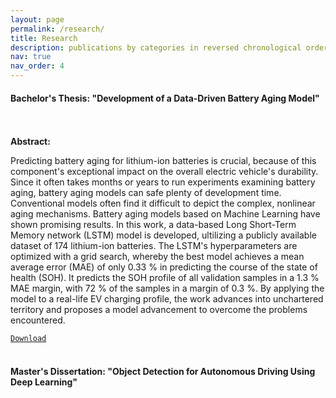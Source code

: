 ```yaml
---
layout: page
permalink: /research/
title: Research
description: publications by categories in reversed chronological order. generated by jekyll-scholar.
nav: true
nav_order: 4
---
```


#### **Bachelor's Thesis: "Development of a Data-Driven Battery Aging Model"**
<br/><br/>
**Abstract:**

Predicting battery aging for lithium-ion batteries is crucial, because of this component's exceptional impact on the overall electric vehicle's durability. Since it often takes months or years to run experiments examining battery aging, battery aging models can safe plenty of development time. Conventional models often find it difficult to depict the complex, nonlinear aging mechanisms. Battery aging models based on Machine Learning have shown promising results. In this work, a data-based Long Short-Term Memory network (LSTM) model is developed, ultilizing a publicly available dataset of 174 lithium-ion batteries. The LSTM's hyperparameters are optimized with a grid search, whereby the best model achieves a mean average error (MAE) of only 0.33 % in predicting the course of the state of health (SOH). It predicts the SOH profile of all validation samples in a 1.3 % MAE margin, with 72 % of the samples in a margin of 0.3 %. By applying the model to a real-life EV charging profile, the work advances into unchartered territory and proposes a model advancement to overcome the problems encountered.

[`Download`](https://patrick-richter.github.io/assets/pdf/bachelors_thesis.pdf)
<br/><br/>
#### **Master's Dissertation: "Object Detection for Autonomous Driving Using Deep Learning"**


